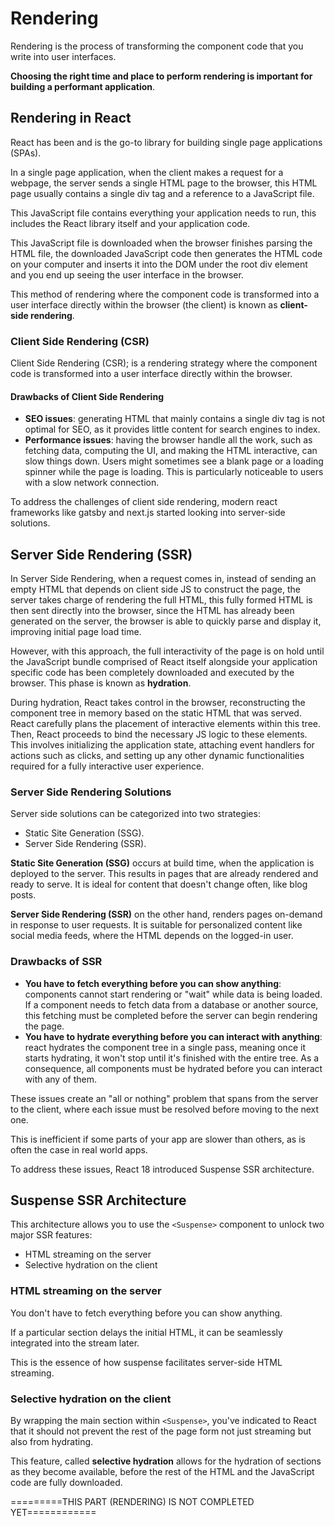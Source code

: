 # Rendering

Rendering is the process of transforming the component code that you write into user interfaces.

**Choosing the right time and place to perform rendering is important for building a performant application**.

## Rendering in React
React has been and is the go-to library for building single page applications (SPAs).

In a single page application, when the client makes a request for a webpage, the server sends a single HTML page to the
browser, this HTML page usually contains a single div tag and a reference to a JavaScript file.

This JavaScript file contains everything your application needs to run, this includes the React library itself and your
application code.

This JavaScript file is downloaded when the browser finishes parsing the HTML file, the downloaded JavaScript code then
generates the HTML code on your computer and inserts it into the DOM under the root div element and you end up seeing
the user interface in the browser.

This method of rendering where the component code is transformed into a user interface directly within the browser
(the client) is known as **client-side rendering**.

### Client Side Rendering (CSR)
Client Side Rendering (CSR); is a rendering strategy where the component code is transformed into a user interface
directly within the browser.

#### Drawbacks of Client Side Rendering
- **SEO issues**: generating HTML that mainly contains a single div tag is not optimal for SEO, as it provides little
content for search engines to index.
- **Performance issues**: having the browser handle all the work, such as fetching data, computing the UI, and making
the HTML interactive, can slow things down. Users might sometimes see a blank page or a loading spinner while the page
is loading. This is particularly noticeable to users with a slow network connection.


To address the challenges of client side rendering, modern react frameworks like gatsby and next.js started looking into
server-side solutions.

## Server Side Rendering (SSR)
In Server Side Rendering, when a request comes in, instead of sending an empty HTML that depends on client side JS
to construct the page, the server takes charge of rendering the full HTML, this fully formed HTML is then sent directly
into the browser, since the HTML has already been generated on the server, the browser is able to quickly parse and
display it, improving initial page load time.

However, with this approach, the full interactivity of the page is on hold until the JavaScript bundle comprised of
React itself alongside your application specific code has been completely downloaded and executed by the browser. This
phase is known as **hydration**.

During hydration, React takes control in the browser, reconstructing the component tree in memory based on the static
HTML that was served. React carefully plans the placement of interactive elements within this tree. Then, React proceeds
to bind the necessary JS logic to these elements. This involves initializing the application state, attaching event 
handlers for actions such as clicks, and setting up any other dynamic functionalities required for a fully interactive
user experience.

### Server Side Rendering Solutions
Server side solutions can be categorized into two strategies:
- Static Site Generation (SSG).
- Server Side Rendering (SSR).

**Static Site Generation (SSG)** occurs at build time, when the application is deployed to the server. This results in
pages that are already rendered and ready to serve. It is ideal for content that doesn't change often, like blog posts.

**Server Side Rendering (SSR)** on the other hand, renders pages on-demand in response to user requests. It is suitable
for personalized content like social media feeds, where the HTML depends on the logged-in user.

### Drawbacks of SSR
- **You have to fetch everything before you can show anything**: components cannot start rendering or "wait" while data
is being loaded. If a component needs to fetch data from a database or another source, this fetching must be completed
before the server can begin rendering the page.
- **You have to hydrate everything before you can interact with anything**: react hydrates the component tree in a
single pass, meaning once it starts hydrating, it won't stop until it's finished with the entire tree. As a consequence,
all components must be hydrated before you can interact with any of them.

These issues create an "all or nothing" problem that spans from the server to the client, where each issue must be
resolved before moving to the next one.

This is inefficient if some parts of your app are slower than others, as is often the case in real world apps.

To address these issues, React 18 introduced Suspense SSR architecture.

## Suspense SSR Architecture
This architecture allows you to use the `<Suspense>` component to unlock two major SSR features:
- HTML streaming on the server
- Selective hydration on the client

### HTML streaming on the server
You don't have to fetch everything before you can show anything.

If a particular section delays the initial HTML, it can be seamlessly integrated into the stream later.

This is the essence of how suspense facilitates server-side HTML streaming.

### Selective hydration on the client
By wrapping the main section within `<Suspense>`, you've indicated to React that it should not prevent the rest of the
page form not just streaming but also from hydrating.

This feature, called **selective hydration** allows for the hydration of sections as they become available, before
the rest of the HTML and the JavaScript code are fully downloaded.


=========THIS PART (RENDERING) IS NOT COMPLETED YET============